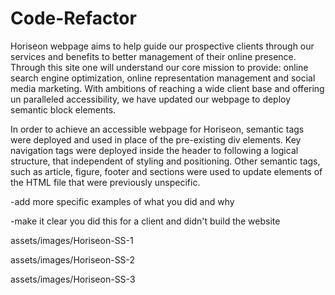 # Code-Refactor

Horiseon webpage aims to help guide our prospective clients through our services and benefits to better management of their online presence. Through this site one will understand our core mission to provide: online search engine optimization, online representation management and social media marketing. With ambitions of reaching a wide client base and offering un paralleled accessibility, we have updated our webpage to deploy semantic block elements. 

In order to achieve an accessible webpage for Horiseon, semantic tags were deployed and used in place of the pre-existing div elements. Key navigation tags were deployed inside the header to following a logical structure, that independent of styling and positioning. Other semantic tags, such as article, figure, footer and sections were used to update elements of the HTML file that were previously unspecific. 

-add more specific examples of what you did and why 

-make it clear you did this for a client and didn't build the website

assets/images/Horiseon-SS-1

assets/images/Horiseon-SS-2

assets/images/Horiseon-SS-3








